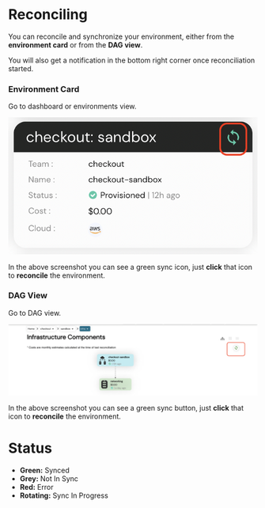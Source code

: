# Reconciling

You can reconcile and synchronize your environment, either from the **environment card** or from the **DAG view**.

You will also get a notification in the bottom right corner once reconciliation started.

### Environment Card

Go to dashboard or environments view.

![dashboard-reconcile](assets/images/environment-card-reconcile.png "dashboard-reconcile")

In the above screenshot you can see a green sync icon, just **click** that icon to **reconcile** the environment.

### DAG View

Go to DAG view.

![dag-reconcile](assets/images/dag-reconcile.png "dag-reconcile")

In the above screenshot you can see a green sync button, just **click** that icon to **reconcile** the environment.

# Status

* **Green:** Synced
* **Grey:** Not In Sync
* **Red:** Error
* **Rotating:** Sync In Progress

